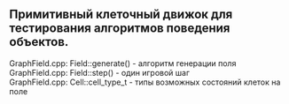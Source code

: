 Примитивный клеточный движок для тестирования алгоритмов поведения объектов. 
---------------------------------
GraphField.cpp: Field::generate() - алгоритм генерации поля  
GraphField.cpp: Field::step() - один игровой шаг  
GraphField.cpp: Cell::cell_type_t - типы возможных состояний клеток на поле  
